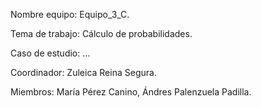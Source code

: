 Nombre equipo: Equipo_3_C.

Tema de trabajo: Cálculo de probabilidades.

Caso de estudio: ...

Coordinador: Zuleica Reina Segura. 

Miembros: María Pérez Canino, Ándres Palenzuela Padilla.